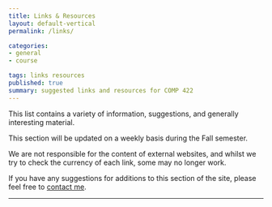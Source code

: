 ```yaml
---
title: Links & Resources
layout: default-vertical
permalink: /links/

categories:
- general
- course

tags: links resources
published: true
summary: suggested links and resources for COMP 422
---
```


This list contains a variety of information, suggestions, and generally interesting material.

This section will be updated on a weekly basis during the Fall semester.

We are not responsible for the content of external websites, and whilst we try to check the currency of each link, some may no longer work.

If you have any suggestions for additions to this section of the site, please feel free to [contact me](mailto:nhayward@luc.edu?subject=COMP422-Links).

***

<!--
#### Articles / Papers

* -->

<!--
#### Documentation, Guides...

* [Android Platform Guide](http://cordova.apache.org/docs/en/latest/)
* [Apache Cordova](https://cordova.apache.org/)
* [Apache Cordova Documentation & Guide](http://cordova.apache.org/docs/en/latest/)
* [Apache Cordova and Visual Studio Tools](https://taco.visualstudio.com/en-us/docs/install-vs-tools-apache-cordova/)
* [HTML5 File API](http://www.w3.org/TR/FileAPI/)
* [Ionic Docs](http://ionicframework.com/docs/)
* [jQuery Mobile API](http://api.jquerymobile.com/)
* [MDN - IndexedDB](https://developer.mozilla.org/en-US/docs/Web/API/IndexedDB_API)
* [W3 - Web storage specification](http://www.w3.org/TR/webstorage/)

##### UI Frameworks and Libraries

* [Bootstrap](http://getbootstrap.com)
* [Ionic](http://ionicframework.com/)
* [jQuery Mobile](http://jquerymobile.com/)
* OnsenUI
  * [OnsenUI v2](https://onsen.io/)
  * [JavaScript Reference](https://onsen.io/v2/docs/js.html)
  * [Theme Roller](http://components.onsen.io/)
* [Ratchet](http://goratchet.com/)
* [Sencha Touch](https://www.sencha.com/products/touch/#overview)

**NB:** there are many other options available, simply search online for mobile frameworks and choose your favourite.

#### Mockup and Prototype Tools - a few examples

* [Adobe Photoshop](http://goo.gl/GsIYY0), [Illustrator](http://goo.gl/9K8Kfw)
* [Apple's Keynote](http://keynotopia.com/guides/) (useful for iOS)
* [Bootstrap](http://getbootstrap.com/)
* [Flinto](https://www.flinto.com/)
* [Framer](http://framerjs.com/)
* [Google Drawings](http://goo.gl/qPRCfG)
* [Mirror.js](http://jimulabs.com/mirrorjs-preview/) (useful for Android)
* [Proto.io](https://proto.io/)
* [Sketch3](http://bohemiancoding.com/sketch/)
* [XCode Interface Builder](https://developer.apple.com/xcode/interface-builder/)

#### Tools and Other Software

* [Android - Stand-alone SDK Tools (see foot of page)](https://developer.android.com/studio/index.html)
* [Android Studio 2.1](https://developer.android.com/studio/index.html)
* [Apache Cordova](https://cordova.apache.org/)
* [Apache Cordova and iOS in the Cloud](https://taco.visualstudio.com/en-us/docs/build_ios_cloud/)
* [Apache Ripple Simulator - MS Article](https://taco.visualstudio.com/en-us/docs/run-app-ripple-simulator/)
* [Genymotion](https://www.genymotion.com/)
* [Git](http://git-scm.com/)
* [Java - JDK 8](http://www.oracle.com/technetwork/java/javase/downloads/jdk8-downloads-2133151.html)
* [Node.js](https://nodejs.org/en/)
* [Visual Studio Tools for Apache Cordova](https://taco.visualstudio.com/)

#### Videos

* Android One - [YouTube](https://www.youtube.com/watch?v=X7UPR9z3OV8)
* iPad isn't mobile - [YouTube](https://www.youtube.com/watch?v=oYuUP6-xotw)


#### Websites

* Apple - [UI Design Basics](https://developer.apple.com/library/ios/documentation/UserExperience/Conceptual/MobileHIG/index.html)
* Google - [Material Design](http://www.google.com/design/spec/material-design/introduction.html)
* Microsoft - [Guidelines for Windows Runtime apps](http://msdn.microsoft.com/library/windows/apps/hh465424.aspx)
* [usability.gov](http://www.usability.gov/)
  * ["Research-Based Web Design and Usability Guidelines"](http://guidelines.usability.gov/)
  * ["What & Why of Usability"](http://www.usability.gov/what-and-why/index.html)
  * ["How To & Tools"](http://www.usability.gov/how-to-and-tools/index.html)
* [Responsive Web Design](http://demos.jquerymobile.com/1.4.5/rwd/)

-->
